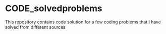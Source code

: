# CODE_solvedproblems
This repository contains code solution for a few coding problems that I have solved from different sources

